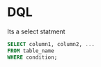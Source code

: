 # DQL 

Its a select statment 

```sql
SELECT column1, column2, ...
FROM table_name
WHERE condition;
```